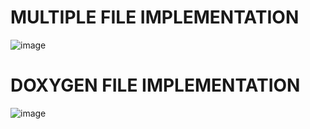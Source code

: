 # MULTIPLE FILE IMPLEMENTATION


![image](https://user-images.githubusercontent.com/86190226/124719169-7b934d80-df24-11eb-8a72-2560f72cc4f4.png)


# DOXYGEN FILE IMPLEMENTATION

![image](https://user-images.githubusercontent.com/86190226/124738276-61fb0180-df36-11eb-92a7-a726d6b6cb05.png)

